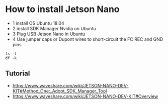 # How to install Jetson Nano

- 1 install OS Ubuntu 18.04
- 2 install SDK Manager Nvidia on Ubuntu
- 3 Plug USB Jetson Nano in Ubuntu
- 4 Use jumper caps or Dupont wires to short-circuit the FC REC and GND pins


```shell
ls -l
df -k
```

## Tutorial
- https://www.waveshare.com/wiki/JETSON-NANO-DEV-KIT#Method_One:_Adopt_SDK_Manager_Tool
- https://www.waveshare.com/wiki/JETSON-NANO-DEV-KIT#Overview
